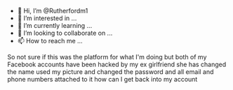 - 👋 Hi, I’m @Rutherfordm1
- 👀 I’m interested in ...
- 🌱 I’m currently learning ...
- 💞️ I’m looking to collaborate on ...
- 📫 How to reach me ...

<!---
Rutherfordm1/Rutherfordm1 is a ✨ special ✨ repository because its `README.md` (this file) appears on your GitHub profile.
You can click the Preview link to take a look at your changes.
--->
 So not sure if this was the platform for what I'm doing but both of my Facebook accounts have been hacked by my ex girlfriend she has changed the name used my picture and changed the password and all email and phone numbers attached to it how can I get back into my account
